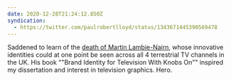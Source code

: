 ```yaml
---
date: 2020-12-28T21:24:12.850Z
syndication:
  - https://twitter.com/paulrobertlloyd/status/1343671445390569478
---
```


Saddened to learn of the [death of Martin Lambie-Nairn](https://www.theguardian.com/artanddesign/2020/dec/28/martin-lambie-nairn-spitting-image-co-creator-dies), whose innovative identities could at one point be seen across all 4 terrestrial TV channels in the UK. His book ""Brand Identity for Television With Knobs On"" inspired my dissertation and interest in television graphics. Hero.
